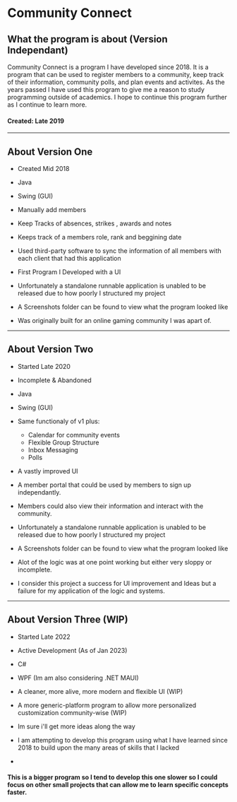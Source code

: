 # Community Connect
## What the program is about (Version Independant)
Community Connect is a program I have developed since 2018. It is a program that can be used to register members to a community, keep track of their information, community polls, and plan events and activites. As the years passed I have used this program to give me a reason to study programming outside of academics. I hope to continue this program further as I continue to learn more.

#### Created: Late 2019

-----------------------------------------------------------------------------------------------------------------------------------------------------------------------
## About Version One
 - Created Mid 2018 
 - Java
 - Swing (GUI)
 
 - Manually add members
 - Keep Tracks of absences, strikes , awards and notes
 - Keeps track of a members role, rank and beggining date
 - Used third-party software to sync the information of all members with each client that had this application
 
 - First Program I Developed with a UI
 - Unfortunately a standalone runnable application is unabled to be released due to how poorly I structured my project
 - A Screenshots folder can be found to view what the program looked like
 - Was originally built for an online gaming community I was apart of.
-----------------------------------------------------------------------------------------------------------------------------------------------------------------------
 ## About Version Two
 - Started Late 2020
 - Incomplete & Abandoned
 - Java
 - Swing (GUI)
 
 - Same functionaly of v1 plus:
    - Calendar for community events
    - Flexible Group Structure
    - Inbox Messaging
    - Polls
 - A vastly improved UI
 - A member portal that could be used by members to sign up independantly.
 - Members could also view their information and interact with the community.
 - Unfortunately a standalone runnable application is unabled to be released due to how poorly I structured my project
 - A Screenshots folder can be found to view what the program looked like
 
 - Alot of the logic was at one point working but either very sloppy or incomplete.
 - I consider this project a success for UI improvement and Ideas but a failure for my application of the logic and systems.
 ----------------------------------------------------------------------------------------------------------------------------------------------------------------------
 ## About Version Three (WIP)
  - Started Late 2022
  - Active Development (As of Jan 2023)
  - C#
  - WPF (Im am also considering .NET MAUI)
  
  - A cleaner, more alive, more modern and flexible UI (WIP)
  - A more generic-platform program to allow more personalized customization community-wise (WIP)
  - Im sure i'll get more ideas along the way
 
  - I am attempting to develop this program using what I have learned since 2018 to build upon the many areas of skills that I lacked
  -
 #### This is a bigger program so I tend to develop this one slower so I could focus on other small projects that can allow me to learn specific concepts faster.
  
